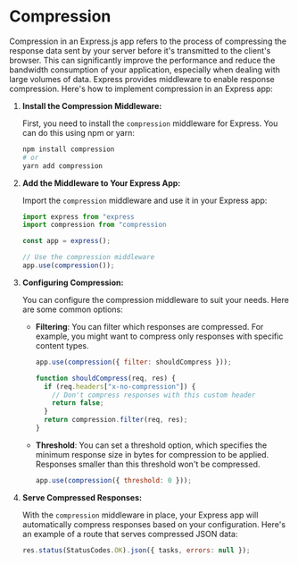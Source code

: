 # Compression

Compression in an Express.js app refers to the process of compressing the response data sent by your server before it's transmitted to the client's browser. This can significantly improve the performance and reduce the bandwidth consumption of your application, especially when dealing with large volumes of data. Express provides middleware to enable response compression. Here's how to implement compression in an Express app:

1. **Install the Compression Middleware:**

   First, you need to install the `compression` middleware for Express. You can do this using npm or yarn:

   ```bash
   npm install compression
   # or
   yarn add compression
   ```

2. **Add the Middleware to Your Express App:**

   Import the `compression` middleware and use it in your Express app:

   ```javascript
   import express from "express
   import compression from "compression

   const app = express();

   // Use the compression middleware
   app.use(compression());
   ```

3. **Configuring Compression:**

   You can configure the compression middleware to suit your needs. Here are some common options:

   - **Filtering**: You can filter which responses are compressed. For example, you might want to compress only responses with specific content types.

     ```javascript
     app.use(compression({ filter: shouldCompress }));

     function shouldCompress(req, res) {
       if (req.headers["x-no-compression"]) {
         // Don't compress responses with this custom header
         return false;
       }
       return compression.filter(req, res);
     }
     ```

   - **Threshold**: You can set a threshold option, which specifies the minimum response size in bytes for compression to be applied. Responses smaller than this threshold won't be compressed.

     ```javascript
     app.use(compression({ threshold: 0 }));
     ```

4. **Serve Compressed Responses:**

   With the `compression` middleware in place, your Express app will automatically compress responses based on your configuration. Here's an example of a route that serves compressed JSON data:

   ```javascript
   res.status(StatusCodes.OK).json({ tasks, errors: null });
   ```
